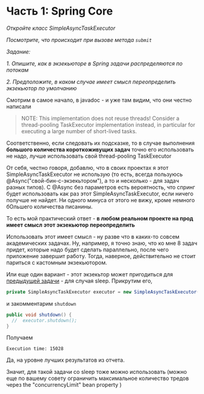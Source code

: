 # Часть 1: Spring Core

_Откройте класс SimpleAsyncTaskExecutor_

_Посмотрите, что происходит при вызове метода ```submit```_

_Задание:_

_1. Опишите, как в экзекьюторе в Spring задачи распределяются по потокам_

_2. Предположите, в каком случае имеет смысл переопределить экзекьютор по умолчанию_

Смотрим в самое начало, в javadoc - и уже там видим, что они честно написали

> NOTE: This implementation does not reuse threads! Consider a thread-pooling 
> TaskExecutor implementation instead, in particular for executing a large number 
> of short-lived tasks.

Соответственно, если следовать их подсказке, то в случае выполнения __большого количества
короткоживущих задач__ точно его использовать не надо, лучше использовать свой thread-pooling TaskExecutor

От себя, честно говоря, добавлю, что в своих проектах я этот SimpleAsyncTaskExecutor не 
использую (то есть, всегда пользуюсь @Async("свой-бин-с-экзекьтором"), а то и несколько - для
задач разных типов). C @Async без параметров есть вероятность, что спринг будет использовать как раз 
этот SimpleAsyncTaskExecutor, если ничего получше не найдет. Ни одного минуса от этого не вижу, кроме немного бОльшего количества писанины.

То есть мой практический ответ - __в любом реальном проекте на прод имеет смысл этот экзекьютор переопределить__

Использовать этот имеет смысл - ну разве что в каких-то совсем академических задачах.
Ну, например, я точно знаю, что ко мне 8 задач придет, которые надо будет сделать параллельно, после чего приложение 
завершит работу. Тогда, наверное, действительно не стоит париться с кастомным экзекьютором.

Или еще один вариант - этот экзекьтор может пригодиться для [предыдущей задачи](3.md) -  для случая sleep.
Прикрутим его, 
```java
private SimpleAsyncTaskExecutor executor = new SimpleAsyncTaskExecutor();
```

и закомментарим ```shutdown```

```java
public void shutdown() {
  //  executor.shutdown();
}
```

Получаем

```
Execution time: 15028
```

Да, на уровне лучших результатов из отчета. 

Значит, для такой задачи со sleep тоже можно использовать (можно еще по вашему совету
ограничить максимальное количество тредов через the "concurrencyLimit"
bean property )